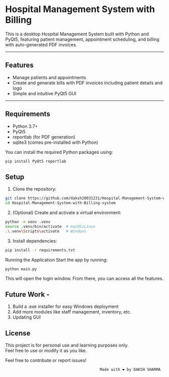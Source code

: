 # Hospital Management System with Billing

This is a desktop Hospital Management System built with Python and PyQt5, featuring patient management, appointment scheduling, and billing with auto-generated PDF invoices.

---

## Features

- Manage patients and appointments
- Create and generate bills with PDF invoices including patient details and logo
- Simple and intuitive PyQt5 GUI

---

## Requirements

- Python 3.7+
- PyQt5
- reportlab (for PDF generation)
- sqlite3 (comes pre-installed with Python)

You can install the required Python packages using:

```bash
pip install PyQt5 reportlab
```

## Setup

1. Clone the repository:
```bash
git clone https://github.com/daksh20031231/Hospital-Management-System-with-Billing-system.git
cd Hospital-Management-System-with-Billing-system
```
2. (Optional) Create and activate a virtual environment:
```bash
python -m venv .venv
source .venv/bin/activate  # macOS/Linux
.\.venv\Scripts\activate   # Windows
```
3. Install dependencies:
```bash
pip install -r requirements.txt
```

Running the Application
Start the app by running:
```bash
python main.py
```

This will open the login window. From there, you can access all the features.


## Future Work - 

1) Build a .exe installer for easy Windows deployment
2) Add more modules like staff management, inventory, etc.
3) Updating GUI

## License

This project is for personal use and learning purposes only.  
Feel free to use or modify it as you like.

Feel free to contribute or report issues!

                                              Made with ❤️ by DAKSH SHARMA

